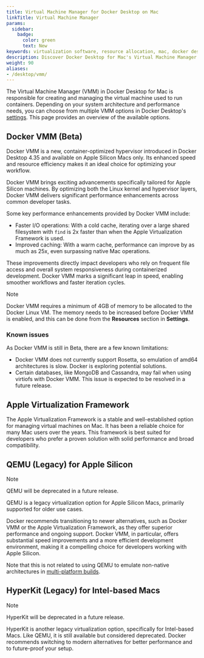```yaml
---
title: Virtual Machine Manager for Docker Desktop on Mac
linkTitle: Virtual Machine Manager 
params:
  sidebar:
    badge:
      color: green
      text: New
keywords: virtualization software, resource allocation, mac, docker desktop, vm monitoring, vm performance, apple silicon
description: Discover Docker Desktop for Mac's Virtual Machine Manager (VMM) options, including the new Docker VMM for Apple Silicon, offering enhanced performance and efficiency
weight: 90
aliases:
- /desktop/vmm/
---
```


The Virtual Machine Manager (VMM) in Docker Desktop for Mac is responsible for creating and managing the virtual machine used to run containers. Depending on your system architecture and performance needs, you can choose from multiple VMM options in Docker Desktop's [settings](/manuals/desktop/settings-and-maintenance/settings.md#general). This page provides an overview of the available options.

## Docker VMM (Beta)

Docker VMM is a new, container-optimized hypervisor introduced in Docker Desktop 4.35 and available on Apple Silicon Macs only. Its enhanced speed and resource efficiency makes it an ideal choice for optimizing your workflow. 

Docker VMM brings exciting advancements specifically tailored for Apple Silicon machines. By optimizing both the Linux kernel and hypervisor layers, Docker VMM delivers significant performance enhancements across common developer tasks. 

Some key performance enhancements provided by Docker VMM include:
 - Faster I/O operations: With a cold cache, iterating over a large shared filesystem with `find` is 2x faster than when the Apple Virtualization Framework is used.
 - Improved caching: With a warm cache, performance can improve by as much as 25x, even surpassing native Mac operations.

These improvements directly impact developers who rely on frequent file access and overall system responsiveness during containerized development. Docker VMM marks a significant leap in speed, enabling smoother workflows and faster iteration cycles.

> [!NOTE]
>
> Docker VMM requires a minimum of 4GB of memory to be allocated to the Docker Linux VM. The memory needs to be increased before Docker VMM is enabled, and this can be done from the **Resources** section in **Settings**.

### Known issues 

As Docker VMM is still in Beta, there are a few known limitations:

- Docker VMM does not currently support Rosetta, so emulation of amd64 architectures is slow. Docker is exploring potential solutions.
- Certain databases, like MongoDB and Cassandra, may fail when using virtiofs with Docker VMM. This issue is expected to be resolved in a future release.

## Apple Virtualization Framework

The Apple Virtualization Framework is a stable and well-established option for managing virtual machines on Mac. It has been a reliable choice for many Mac users over the years. This framework is best suited for developers who prefer a proven solution with solid performance and broad compatibility.

## QEMU (Legacy) for Apple Silicon

> [!NOTE]
>
> QEMU will be deprecated in a future release. 

QEMU is a legacy virtualization option for Apple Silicon Macs, primarily supported for older use cases. 

Docker recommends transitioning to newer alternatives, such as Docker VMM or the Apple Virtualization Framework, as they offer superior performance and ongoing support. Docker VMM, in particular, offers substantial speed improvements and a more efficient development environment, making it a compelling choice for developers working with Apple Silicon.

Note that this is not related to using QEMU to emulate non-native architectures in [multi-platform builds](/manuals/build/building/multi-platform.md#qemu).

## HyperKit (Legacy) for Intel-based Macs

> [!NOTE]
>
> HyperKit will be deprecated in a future release.

HyperKit is another legacy virtualization option, specifically for Intel-based Macs. Like QEMU, it is still available but considered deprecated. Docker recommends switching to modern alternatives for better performance and to future-proof your setup.